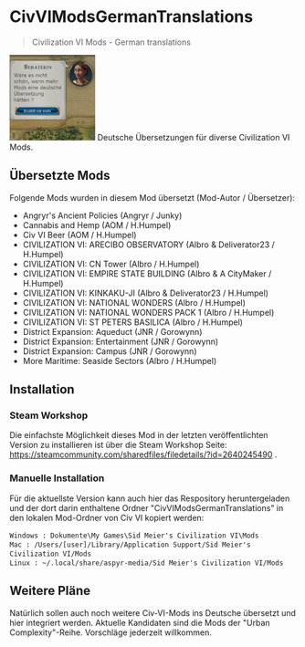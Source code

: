 # CivVIModsGermanTranslations
> Civilization VI Mods - German translations

![Logo](CivVIModsGermanTranslations_logo_small.png)
Deutsche Übersetzungen für diverse Civilization VI Mods.

## Übersetzte Mods

Folgende Mods wurden in diesem Mod übersetzt (Mod-Autor / Übersetzer):

- Angryr's Ancient Policies (Angryr / Junky)
- Cannabis and Hemp (AOM / H.Humpel)
- Civ VI Beer (AOM / H.Humpel)
- CIVILIZATION VI: ARECIBO OBSERVATORY (Albro & Deliverator23 / H.Humpel)
- CIVILIZATION VI: CN Tower (Albro / H.Humpel)
- CIVILIZATION VI: EMPIRE STATE BUILDING (Albro & A CityMaker / H.Humpel)
- CIVILIZATION VI: KINKAKU-JI (Albro & Deliverator23 / H.Humpel)
- CIVILIZATION VI: NATIONAL WONDERS (Albro / H.Humpel)
- CIVILIZATION VI: NATIONAL WONDERS PACK 1 (Albro / H.Humpel)
- CIVILIZATION VI: ST PETERS BASILICA (Albro / H.Humpel)
- District Expansion: Aqueduct (JNR / Gorowynn)
- District Expansion: Entertainment (JNR / Gorowynn)
- District Expansion: Campus (JNR / Gorowynn)
- More Maritime: Seaside Sectors (Albro / H.Humpel)


## Installation

### Steam Workshop
Die einfachste Möglichkeit dieses Mod in der letzten veröffentlichten Version zu installieren ist über die Steam Workshop Seite: https://steamcommunity.com/sharedfiles/filedetails/?id=2640245490 .

### Manuelle Installation
Für die aktuellste Version kann auch hier das Respository heruntergeladen und der dort darin enthaltene Ordner "CivVIModsGermanTranslations" in den lokalen Mod-Ordner von Civ VI kopiert werden:

```
Windows : Dokumente\My Games\Sid Meier's Civilization VI\Mods
Mac : /Users/[user]/Library/Application Support/Sid Meier's Civilization VI/Mods
Linux : ~/.local/share/aspyr-media/Sid Meier's Civilization VI/Mods
```

## Weitere Pläne
Natürlich sollen auch noch weitere Civ-VI-Mods ins Deutsche übersetzt und hier integriert werden. Aktuelle Kandidaten sind die Mods der "Urban Complexity"-Reihe. Vorschläge jederzeit willkommen.
